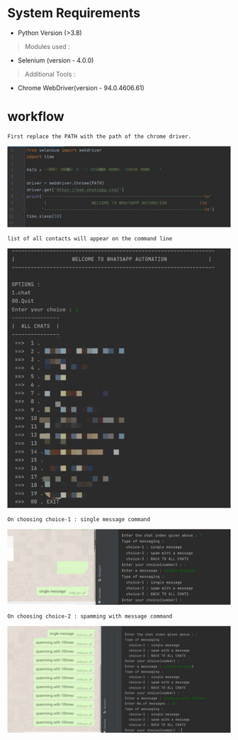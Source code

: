 # System Requirements 
- Python Version (>3.8)

> Modules used :
- Selenium (version - 4.0.0)

> Additional Tools :
- Chrome WebDriver(version - 94.0.4606.61)
# workflow

``` bash
First replace the PATH with the path of the chrome driver.
```
<img src='./1.jpg' />

``` bash
list of all contacts will appear on the command line
```
<img src='./2.jpg' />

``` bash
On choosing choice-1 : single message command
```
<img src='./3.jpg' />

``` bash
On choosing choice-2 : spamming with message command
```
<img src='./4.jpg' />


